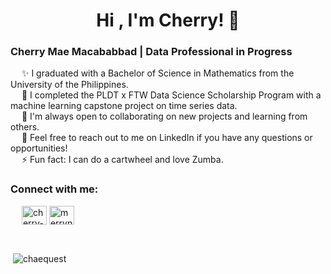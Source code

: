 <h1 align="center">Hi , I'm Cherry! 👋 <br> </h1>


<h3 align="left">Cherry Mae Macababbad | Data Professional in Progress </h3>
&emsp; ✨ I graduated with a Bachelor of Science in Mathematics from the University of the Philippines. <br> 
&emsp; 👋 I completed the PLDT x FTW Data Science Scholarship Program with a machine learning capstone project on time series data. <br>
&emsp; 🌱 I'm always open to collaborating on new projects and learning from others. <br>
&emsp; 🔭 Feel free to reach out to me on LinkedIn if you have any questions or opportunities! <br>
&emsp; ⚡ Fun fact: I can do a cartwheel and love Zumba. <br>
 
<h3 align="left">Connect with me:</h3>
<p align="left"> &emsp;
<a href="https://linkedin.com/in/cherry-mae-macababbad" target="blank"><img align="center" src="https://raw.githubusercontent.com/rahuldkjain/github-profile-readme-generator/master/src/images/icons/Social/linked-in-alt.svg" alt="cherry-mae-macababbad" height="30" width="40" /></a>
<a href="https://www.hackerrank.com/merrynalysis" target="blank"><img align="center" src="https://raw.githubusercontent.com/rahuldkjain/github-profile-readme-generator/master/src/images/icons/Social/hackerrank.svg" alt="merrynalysis" height="30" width="40" /></a>
</p>
<br>
<p>&nbsp;<img align="center" src="https://github-readme-stats.vercel.app/api?username=chaequest&show_icons=true&locale=en" alt="chaequest" /></p>

  
<!--
**macababbadcherry/macababbadcherry** is a ✨ _special_ ✨ repository because its `README.md` (this file) appears on your GitHub profile.

Here are some ideas to get you started:

- 🔭 I’m currently working on ...
- 🌱 I’m currently learning ...
- 👯 I’m looking to collaborate on ...
- 🤔 I’m looking for help with ...
- 💬 Ask me about ...
- 📫 How to reach me: ...
- 😄 Pronouns: ...
- ⚡ Fun fact: ...
-->
